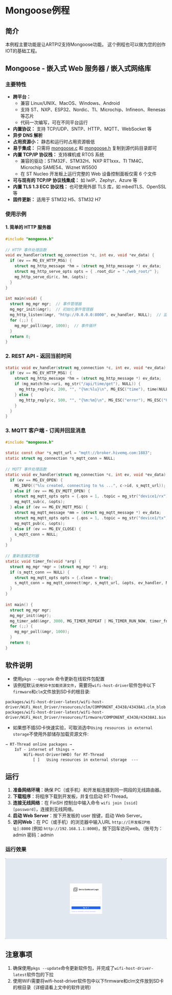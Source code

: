 # Mongoose例程

## 简介

本例程主要功能是让ARTPI2支持Mongoose功能。
这个例程也可以做为您的创作IOT的基础工程。
## Mongoose - 嵌入式 Web 服务器 / 嵌入式网络库
### 主要特性

- **跨平台：**
  - 兼容 Linux/UNIX、MacOS、Windows、Android
  - 支持 ST、NXP、ESP32、Nordic、TI、Microchip、Infineon、Renesas 等芯片
  - 代码一次编写，可在不同平台运行
- **内置协议：** 支持 TCP/UDP、SNTP、HTTP、MQTT、WebSocket 等
- **异步 DNS 解析**
- **占用资源小：** 静态和运行时占用资源极低
- **易于集成：** 只需将 [mongoose.c](https://raw.githubusercontent.com/cesanta/mongoose/master/mongoose.c) 和 [mongoose.h](https://raw.githubusercontent.com/cesanta/mongoose/master/mongoose.h) 复制到源代码目录即可
- **内置 TCP/IP 协议栈：** 支持裸机或 RTOS 系统
  - 兼容的驱动：STM32F、STM32H、NXP RT1xxx、TI TM4C、Microchip SAME54、Wiznet W5500
  - 在 ST Nucleo 开发板上运行完整的 Web 设备控制面板仅需 6 个文件
- **可与现有的 TCP/IP 协议栈集成：** 如 lwIP、Zephyr、Azure 等
- **内置 TLS 1.3 ECC 协议栈：** 也可使用外部 TLS 库，如 mbedTLS、OpenSSL 等
- **固件更新：** 适用于 STM32 H5、STM32 H7

### 使用示例

#### 1. 简单的 HTTP 服务器

```c
#include "mongoose.h"   

// HTTP 事件处理函数
void ev_handler(struct mg_connection *c, int ev, void *ev_data) {
  if (ev == MG_EV_HTTP_MSG) {
    struct mg_http_message *hm = (struct mg_http_message *) ev_data;
    struct mg_http_serve_opts opts = { .root_dir = "./web_root/" };
    mg_http_serve_dir(c, hm, &opts);
  }
}

int main(void) {
  struct mg_mgr mgr;  // 事件管理器
  mg_mgr_init(&mgr);  // 初始化事件管理器
  mg_http_listen(&mgr, "http://0.0.0.0:8000", ev_handler, NULL);  // 监听端口
  for (;;) {
    mg_mgr_poll(&mgr, 1000);  // 事件循环
  }
  return 0;
}
```

### 2. REST API - 返回当前时间

```c
static void ev_handler(struct mg_connection *c, int ev, void *ev_data) {
  if (ev == MG_EV_HTTP_MSG) {
    struct mg_http_message *hm = (struct mg_http_message *) ev_data;
    if (mg_match(hm->uri, mg_str("/api/time/get"), NULL)) {
      mg_http_reply(c, 200, "", "{%m:%lu}\n", MG_ESC("time"), time(NULL));
    } else {
      mg_http_reply(c, 500, "", "{%m:%m}\n", MG_ESC("error"), MG_ESC("Unsupported URI"));
    }
  }
}
```

### 3. MQTT 客户端 - 订阅并回显消息

```c
#include "mongoose.h"

static const char *s_mqtt_url = "mqtt://broker.hivemq.com:1883";
static struct mg_connection *s_mqtt_conn = NULL;

// MQTT 事件处理函数
static void ev_handler(struct mg_connection *c, int ev, void *ev_data) {
  if (ev == MG_EV_OPEN) {
    MG_INFO(("%lu created, connecting to %s ...", c->id, s_mqtt_url));
  } else if (ev == MG_EV_MQTT_OPEN) {
    struct mg_mqtt_opts opts = {.qos = 1, .topic = mg_str("device1/rx")};
    mg_mqtt_sub(c, &opts);
  } else if (ev == MG_EV_MQTT_MSG) {
    struct mg_mqtt_message *mm = (struct mg_mqtt_message *) ev_data;
    struct mg_mqtt_opts opts = {.qos = 1, .topic = mg_str("device1/tx")};
    mg_mqtt_pub(c, &opts);
  } else if (ev == MG_EV_CLOSE) {
    s_mqtt_conn = NULL;
  }
}

// 重新连接定时器
static void timer_fn(void *arg) {
  struct mg_mgr *mgr = (struct mg_mgr *) arg;
  if (s_mqtt_conn == NULL) {
    struct mg_mqtt_opts opts = {.clean = true};
    s_mqtt_conn = mg_mqtt_connect(mgr, s_mqtt_url, &opts, ev_handler, NULL);
  }
}

int main() {
  struct mg_mgr mgr;
  mg_mgr_init(&mgr);
  mg_timer_add(&mgr, 3000, MG_TIMER_REPEAT | MG_TIMER_RUN_NOW, timer_fn, &mgr);
  for (;;) {
    mg_mgr_poll(&mgr, 1000);
  }
  return 0;
}
```
## 软件说明
- 使用`pkgs --upgrade` 命令更新在线软件包配置
- 该例程默认`使用SD卡加载资源文件`，需要将`wifi-host-driver`软件包中以下`firmware`和`clm`文件放到SD卡的根目录:
```
packages/wifi-host-driver-latest/wifi-host-driver/WiFi_Host_Driver/resources/clm/COMPONENT_43438/43438A1.clm_blob
packages/wifi-host-driver-latest/wifi-host-driver/WiFi_Host_Driver/resources/firmware/COMPONENT_43438/43438A1.bin
```
- 如果想不插SD卡快速实验，可取消选中`Using resources in external storage`不使用外部储存加载资源文件:
```
→ RT-Thread online packages →
    IoT - internet of things →
        Wifi-Host-Driver(WHD) for RT-Thread
            [ ]   Using resources in external storage  ---
```

## 运行
1. **准备网络环境**：确保 PC（或手机）和开发板连接到同一网段的无线路由器。
2. **下载程序**：将程序下载到开发板，并复位启动 RT-Thread。
3. **连接无线网络**：在 FinSH 控制台中输入命令 `wifi join [ssid] [password]`，连接到无线网络。
4. **启动 Web Server**：按下开发板的 user 按键，启动 Web Server。
5. **访问Web**：在 PC（或手机）的浏览器中输入URL `http://[开发板IP地址]:8000` (例如 `http://192.168.1.1:8000`)，按下回车访问web。（账号为：admin 密码：admin

### 运行效果
![demo](./figures/demo.gif)

## 注意事项
1. 确保使用`pkgs --update`命令更新软件包，并完成了`wifi-host-driver-latest`软件包的下拉
2. 使用WiFi需要将wifi-host-driver软件包中以下firmware和clm文件放到SD卡的根目录（详细请看上文中的软件说明）
